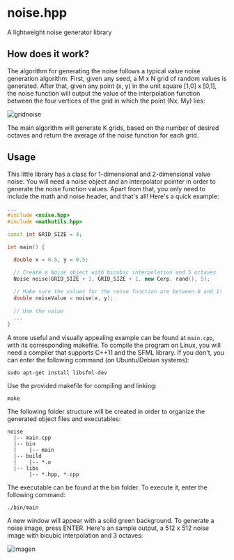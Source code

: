 # noise.hpp
A lightweight noise generator library

## How does it work?

The algorithm for generating the noise follows a typical value noise generation algorithm. First, given any seed, a M x N grid of random values is generated. After that, given any point (x, y) in the unit square [1,0] x [0,1], the noise function will output the value of the interpolation function between the four vertices of the grid in which the point (Nx, My) lies:

![gridnoise](https://user-images.githubusercontent.com/37598162/124202335-68beea00-dada-11eb-8d7d-289b7e69a9fd.png)

The main algorithm will generate K grids, based on the number of desired octaves and return the average of the noise function for each grid.

## Usage
This little library has a class for 1-dimensional and 2-dimensional value noise. You will need a noise object and an interpolator pointer in order to generate the noise function values. Apart from that, you only need to include the math and noise header, and that's all! Here's a quick example:

```C++
...
#include <noise.hpp>
#include <mathutils.hpp>

const int GRID_SIZE = 4;

int main() {

  double x = 0.5, y = 0.5;

  // Create a Noise object with bicubic interpolation and 5 octaves
  Noise noise(GRID_SIZE + 1, GRID_SIZE + 1, new Cerp, rand(), 5);
  
  // Make sure the values for the noise function are between 0 and 1!
  double noiseValue = noise(x, y);
  
  // Use the value
  ...
}
```

A more useful and visually appealing example can be found at `main.cpp`, with its corresponding makefile. To compile the program on Linux, you will need a compiler that supports C++11 and the SFML library. If you don't, you can enter the following command (on Ubuntu/Debian systems):

```
sudo apt-get install libsfml-dev
```

Use the provided makefile for compiling and linking:
```
make
```

The following folder structure will be created in order to organize the generated object files and executables:
```
noise
  |-- main.cpp
  |-- bin
  |    |-- main
  |-- build
  |    |-- *.o
  |-- libs
       |-- *.hpp, *.cpp
```
The executable can be found at the bin folder. To execute it, enter the following command:
```
./bin/main
```

A new window will appear with a solid green background. To generate a noise image, press ENTER. Here's an sample output, a 512 x 512 noise image with bicubic interpolation and 3 octaves:

![imagen](https://user-images.githubusercontent.com/37598162/124051034-f7b8fd00-da1b-11eb-9691-307b756c6e37.png)


